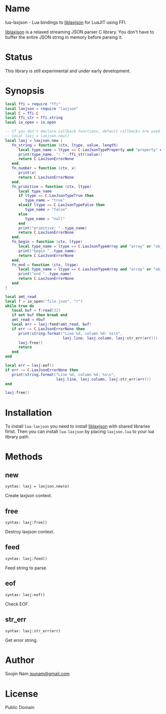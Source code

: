 Name
====
lua-laxjson - Lua bindings to [liblaxjson](https://github.com/andrewrk/liblaxjson)
for LuaJIT using FFI.

[liblaxjson](https://github.com/andrewrk/liblaxjson) is a relaxed streaming JSON parser
C library. You don't have to buffer the entire JSON string in memory before parsing it.

Status
======
This library is still experimental and under early development.

Synopsis
========
````lua
local ffi = require "ffi"
local laxjson = require "laxjson"
local C = ffi.C
local ffi_str = ffi.string
local io_open = io.open

-- If you don't declare callback functions, default callbacks are used.
-- local laxj = laxjson.new()
local laxj = laxjson.new {
   fn_string = function (ctx, ltype, value, length)
      local type_name = ltype == C.LaxJsonTypeProperty and "property" or "string"
      print(type_name..": "..ffi_str(value))
      return C.LaxJsonErrorNone
   end,
   fn_number = function (ctx, x)
      print(x)
      return C.LaxJsonErrorNone
   end,
   fn_primitive = function (ctx, ltype)
      local type_name
      if ltype == C.LaxJsonTypeTrue then
         type_name = "true"
      elseif ltype == C.LaxJsonTypeFalse then
         type_name = "false"
      else
         type_name = "null"
      end
      print("primitive: "..type_name)
      return C.LaxJsonErrorNone
   end,
   fn_begin = function (ctx, ltype)
      local type_name = ltype == C.LaxJsonTypeArray and "array" or "object"
      print("begin "..type_name)
      return C.LaxJsonErrorNone
   end,
   fn_end = function (ctx, ltype)
      local type_name = ltype == C.LaxJsonTypeArray and "array" or "object"
      print("end "..type_name)
      return C.LaxJsonErrorNone
   end
}

local amt_read
local f = io_open("file.json", "r")
while true do
   local buf = f:read(32)
   if not buf then break end
   amt_read = #buf
   local err = laxj:feed(amt_read, buf)
   if err ~= C.LaxJsonErrorNone then
      print(string.format("Line %d, column %d: %s\n",
                          laxj.line, laxj.column, laxj:str_err(err)))
      laxj:free()
      return
   end
end

local err = laxj:eof()
if err ~= C.LaxJsonErrorNone then
   print(string.format("Line %d, column %d: %s\n",
                       laxj.line, laxj.column, laxj:str_err(err)))
end

laxj:free()
````

Installation
============
To install `lua-laxjson` you need to install
[liblaxjson](https://github.com/andrewrk/liblaxjson#installation)
with shared libraries firtst.
Then you can install `lua-laxjson` by placing `laxjson.lua` to
your lua library path.

Methods
=======

new
---
`syntax: laxj = laxjson.new(o)`

Create laxjson context.

free
----
`syntax: laxj:free()`

Destroy laxjson context.

feed
----
`syntax: laxj:feed()`

Feed string to parse.

eof
---
`syntax: laxj:eof()`

Check EOF.

str_err
-------
`syntax: laxj:str_err(err)`

Get error string.

Author
======
Soojin Nam jsunam@gmail.com

License
=======
Public Domain
